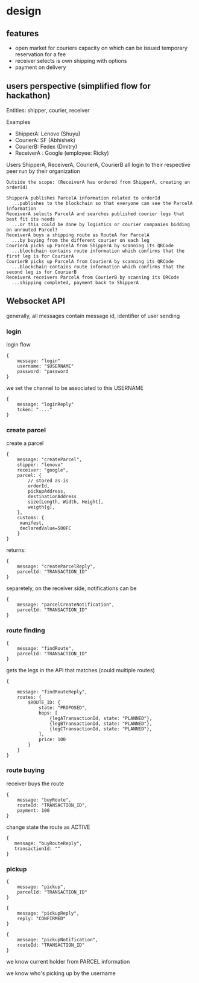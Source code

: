 # design

## features

* open market for couriers capacity on which can be issued temporary reservation for a fee
* receiver selects is own shipping with options
* payment on delivery

## users perspective (simplified flow for hackathon)

Entities: shipper, courier, receiver

Examples

* ShipperA: Lenovo (Shuyu)
* CourierA: SF (Abhishek)
* CourierB: Fedex (Dmitry)
* ReceiverA : Google (employee: Ricky)

Users ShipperA, ReceiverA, CourierA, CourierB all login to their respective peer run by their organization

```text
Outside the scope: (ReceiverA has ordered from ShipperA, creating an orderId)

ShipperA publishes ParcelA information related to orderId
  ...publishes to the blockchain so that everyone can see the ParcelA information
ReceiverA selects ParcelA and searches published courier legs that best fit its needs
  ...or this could be done by logistics or courier companies bidding on unrouted Parcel?
ReceiverA buys a shipping route as RouteA for ParcelA
  ...by buying from the different courier on each leg
CourierA picks up ParcelA from ShipperA by scanning its QRCode
  ...blockchain contains route information which confirms that the first leg is for CourierA
CourierB picks up ParcelA from CourierA by scanning its QRCode
  ...blockchain contains route information which confirms that the second leg is for CourierB
ReceiverA receivers ParcelA from CourierB by scanning its QRCode
  ...shipping completed, payment back to ShipperA
```

## Websocket API

generally, all messages contain message id, identifier of user sending

### login

login flow

```
{
    message: "login"
    username: "$USERNAME"
    password: "password
}
```

we set the channel to be associated to this USERNAME

```
{
    message: "loginReply"
    token: "...."
}
```

### create parcel

create a parcel

```
{
    message: "createParcel",
    shipper: "lenovo"
    receiver: "google",
    parcel: {
        // stored as-is
        orderId,
        pickupAddress,
        destinationAddress
        size[Length, Width, Height],
        weigth[g],
    },
    customs: {
     manifest,
     declaredValue=500FC
    }
}
```

returns:

```
{
    message: "createParcelReply",
    parcelId: "TRANSACTION_ID"
}
```

separetely, on the receiver side, notifications can be 

```
{
    message: "parcelCreateNotification",
    parcelId: "TRANSACTION_ID"
}
```

### route finding

```
{
    message: "findRoute",
    parcelId: "TRANSACTION_ID"
}
```

gets the legs in the API that matches (could multiple routes)

```
{

    message: "findRouteReply",
    routes: {
        $ROUTE_ID: {
            state: "PROPOSED",
            hops: [
                {legATransactionId, state: "PLANNED"}, 
                {legBTransactionId, state: "PLANNED"}, 
                {legCTransactionId, state: "PLANNED"}, 
            ],
            price: 100
        }
    }
}
```

### route buying

receiver buys the route

```
{
    message: "buyRoute",
    routeId: "TRANSACTION_ID",
    payment: 100
}
```

change state the route as ACTIVE

```
{
   message: "buyRouteReply",
   transactionId: ""
}
```

### pickup


```
{
    message: "pickup",
    parcelId: "TRANSACTION_ID"
}
```


```
{
    message: "pickupReply",
    reply: "CONFIRMED"
}
```


```
{
    message: "pickupNotification",
    routeId: "TRANSACTION_ID"
}
```

we know current holder from PARCEL information

we know who's picking up by the username

